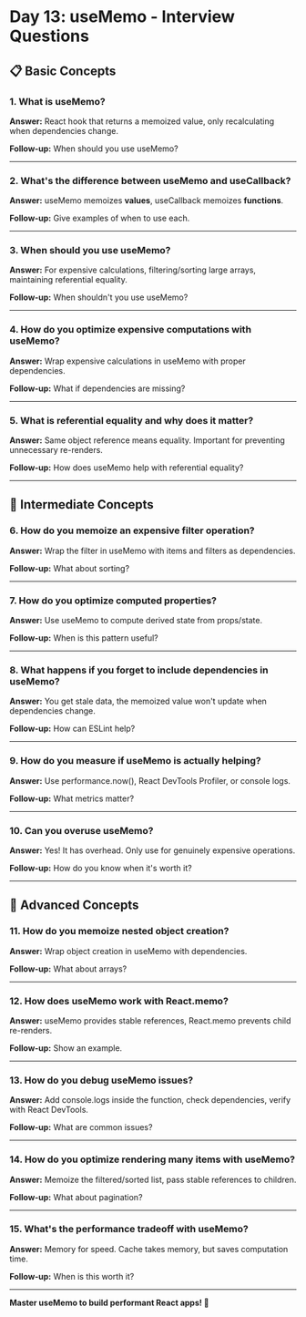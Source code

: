 # Day 13: useMemo - Interview Questions

## 📋 Basic Concepts

### 1. What is useMemo?
**Answer:** React hook that returns a memoized value, only recalculating when dependencies change.

**Follow-up:** When should you use useMemo?

---

### 2. What's the difference between useMemo and useCallback?
**Answer:** useMemo memoizes **values**, useCallback memoizes **functions**.

**Follow-up:** Give examples of when to use each.

---

### 3. When should you use useMemo?
**Answer:** For expensive calculations, filtering/sorting large arrays, maintaining referential equality.

**Follow-up:** When shouldn't you use useMemo?

---

### 4. How do you optimize expensive computations with useMemo?
**Answer:** Wrap expensive calculations in useMemo with proper dependencies.

**Follow-up:** What if dependencies are missing?

---

### 5. What is referential equality and why does it matter?
**Answer:** Same object reference means equality. Important for preventing unnecessary re-renders.

**Follow-up:** How does useMemo help with referential equality?

---

## 🔧 Intermediate Concepts

### 6. How do you memoize an expensive filter operation?
**Answer:** Wrap the filter in useMemo with items and filters as dependencies.

**Follow-up:** What about sorting?

---

### 7. How do you optimize computed properties?
**Answer:** Use useMemo to compute derived state from props/state.

**Follow-up:** When is this pattern useful?

---

### 8. What happens if you forget to include dependencies in useMemo?
**Answer:** You get stale data, the memoized value won't update when dependencies change.

**Follow-up:** How can ESLint help?

---

### 9. How do you measure if useMemo is actually helping?
**Answer:** Use performance.now(), React DevTools Profiler, or console logs.

**Follow-up:** What metrics matter?

---

### 10. Can you overuse useMemo?
**Answer:** Yes! It has overhead. Only use for genuinely expensive operations.

**Follow-up:** How do you know when it's worth it?

---

## 🎯 Advanced Concepts

### 11. How do you memoize nested object creation?
**Answer:** Wrap object creation in useMemo with dependencies.

**Follow-up:** What about arrays?

---

### 12. How does useMemo work with React.memo?
**Answer:** useMemo provides stable references, React.memo prevents child re-renders.

**Follow-up:** Show an example.

---

### 13. How do you debug useMemo issues?
**Answer:** Add console.logs inside the function, check dependencies, verify with React DevTools.

**Follow-up:** What are common issues?

---

### 14. How do you optimize rendering many items with useMemo?
**Answer:** Memoize the filtered/sorted list, pass stable references to children.

**Follow-up:** What about pagination?

---

### 15. What's the performance tradeoff with useMemo?
**Answer:** Memory for speed. Cache takes memory, but saves computation time.

**Follow-up:** When is this worth it?

---

**Master useMemo to build performant React apps! 🚀**

